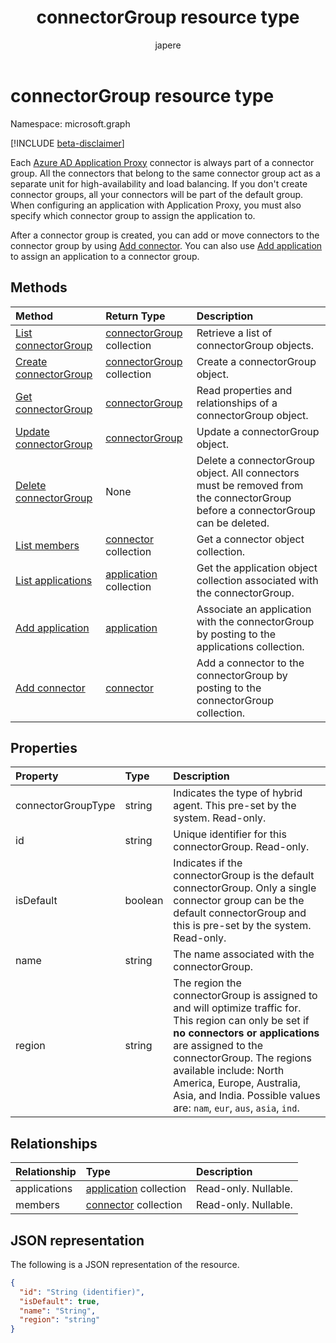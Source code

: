 ﻿---
title: "connectorGroup resource type"
description: "Represents an Application Proxy connectorGroup."
localization_priority: Normal
ms.prod: "microsoft-identity-platform"
author: "japere"
doc_type: resourcePageType
---

# connectorGroup resource type

Namespace: microsoft.graph

[!INCLUDE [beta-disclaimer](../../includes/beta-disclaimer.md)]

Each [Azure AD Application Proxy](https://aka.ms/whyappproxy) connector is always part of a connector group. All the connectors that belong to the same connector group act as a separate unit for high-availability and load balancing. If you don't create connector groups, all your connectors will be part of the default group. When configuring an application with Application Proxy, you must also specify which connector group to assign the application to.

After a connector group is created, you can add or move connectors to the connector group by using [Add connector](../api/connectorgroup-post-members.md). You can also use [Add application](../api/connectorgroup-post-applications.md) to assign an application to a connector group.

## Methods

| Method                                                          | Return Type                                    | Description                                                                                                                    |
| :-------------------------------------------------------------- | :--------------------------------------------- | :----------------------------------------------------------------------------------------------------------------------------- |
| [List connectorGroup](../api/connectorgroup-list.md)            | [connectorGroup](connectorgroup.md) collection | Retrieve a list of connectorGroup objects.                                                                                     |
| [Create connectorGroup](../api/connectorgroup-post.md)          | [connectorGroup](connectorgroup.md) collection | Create a connectorGroup object.                                                                                                |
| [Get connectorGroup](../api/connectorgroup-get.md)              | [connectorGroup](connectorgroup.md)            | Read properties and relationships of a connectorGroup object.                                                                  |
| [Update connectorGroup](../api/connectorgroup-update.md)        | [connectorGroup](connectorgroup.md)            | Update a connectorGroup object.                                                                                                |
| [Delete connectorGroup](../api/connectorgroup-delete.md)        | None                                           | Delete a connectorGroup object. All connectors must be removed from the connectorGroup before a connectorGroup can be deleted. |
| [List members](../api/connectorgroup-list-members.md)           | [connector](connector.md) collection           | Get a connector object collection.                                                                                             |
| [List applications](../api/connectorgroup-list-applications.md) | [application](application.md) collection       | Get the application object collection associated with the connectorGroup.                                                      |
| [Add application](../api/connectorgroup-post-applications.md)   | [application](application.md)                  | Associate an application with the connectorGroup by posting to the applications collection.                                    |
| [Add connector](../api/connectorgroup-post-members.md)          | [connector](connector.md)                      | Add a connector to the connectorGroup by posting to the connectorGroup collection.                                             |

## Properties

| Property           | Type    | Description                                                                                                                                                                                                                                                                                                                 |
| :----------------- | :------ | :-------------------------------------------------------------------------------------------------------------------------------------------------------------------------------------------------------------------------------------------------------------------------------------------------------------------------- |
| connectorGroupType | string  | Indicates the type of hybrid agent. This pre-set by the system. Read-only.                                                                                                                                                                                                                                                  |
| id                 | string  | Unique identifier for this connectorGroup. Read-only.                                                                                                                                                                                                                                                                       |
| isDefault          | boolean | Indicates if the connectorGroup is the default connectorGroup. Only a single connector group can be the default connectorGroup and this is pre-set by the system. Read-only.                                                                                                                                                |
| name               | string  | The name associated with the connectorGroup.                                                                                                                                                                                                                                                                                |
| region             | string  | The region the connectorGroup is assigned to and will optimize traffic for. This region can only be set if **no connectors or applications** are assigned to the connectorGroup. The regions available include: North America, Europe, Australia, Asia, and India. Possible values are: `nam`, `eur`, `aus`, `asia`, `ind`. |

## Relationships

| Relationship | Type                                     | Description          |
| :----------- | :--------------------------------------- | :------------------- |
| applications | [application](application.md) collection | Read-only. Nullable. |
| members      | [connector](connector.md) collection     | Read-only. Nullable. |

## JSON representation

The following is a JSON representation of the resource.

<!-- {
  "blockType": "resource",
  "keyProperty":"id",
  "optionalProperties": [

  ],
  "@odata.type": "microsoft.graph.connectorGroup"
}-->

```json
{
  "id": "String (identifier)",
  "isDefault": true,
  "name": "String",
  "region": "string"
}

```

<!-- uuid: 8fcb5dbc-d5aa-4681-8e31-b001d5168d79
2015-10-25 14:57:30 UTC -->

<!--
{
  "type": "#page.annotation",
  "description": "connectorGroup resource",
  "keywords": "",
  "section": "documentation",
  "tocPath": "",
  "suppressions": []
}
-->
